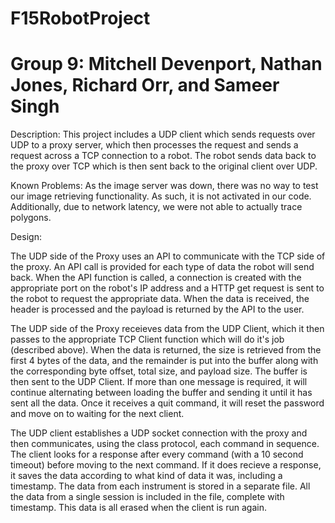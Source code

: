 # F15RobotProject
# Group 9: Mitchell Devenport, Nathan Jones, Richard Orr, and Sameer Singh

Description: This project includes a UDP client which sends requests over UDP to a proxy server, which then processes the request and sends a request across a TCP connection to a robot. The robot sends data back to the proxy over TCP which is then sent back to the original client over UDP.

Known Problems: As the image server was down, there was no way to test our 
image retrieving functionality. As such, it is not activated in our code.
	Additionally, due to network latency, we were not able to actually 
trace polygons.

Design: 

The UDP side of the Proxy uses an API to communicate with the TCP side of the proxy. An API call is provided for each type of data the robot will send back. When the API function is called, a connection is created with the appropriate port on the robot's IP address and a HTTP get request is sent to the robot to request the appropriate data. When the data is received, the header is processed and the payload is returned by the API to the user.

The UDP side of the Proxy receieves data from the UDP Client, which it then passes to the appropriate TCP Client function which will do it's job (described above). When the data is returned, the size is retrieved from the first 4 bytes of the data, and the remainder is put into the buffer along with the corresponding byte offset, total size, and payload size. The buffer is then sent to the UDP Client. If more than one message is required, it will continue alternating between loading the buffer and sending it until it has sent all the data. Once it receives a quit command, it will reset the password and move on to waiting for the next client.

The UDP client establishes a UDP socket connection with the proxy and then 
communicates, using the class protocol, each command in sequence. The 
client looks for a response after every command (with a 10 second timeout) 
before moving to the next command. If it does recieve a response, it saves 
the data according to what kind of data it was, including a timestamp. 
The data from each instrument is stored in a separate file. All the data 
from a single session is included in the file, complete with timestamp. 
This data is all erased when the client is run again.
